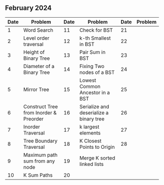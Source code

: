 ## February 2024

| Date | Problem                                | Date | Problem                                 | Date | Problem |
| ---- | -------------------------------------- | ---- | --------------------------------------- | ---- | ------- |
| 1    | Word Search                            | 11   | Check for BST                           | 21   |         |
| 2    | Level order traversal                  | 12   | k-th Smallest in BST                    | 22   |         |
| 3    | Height of Binary Tree                  | 13   | Pair Sum in BST                         | 23   |         |
| 4    | Diameter of a Binary Tree              | 14   | Fixing Two nodes of a BST               | 24   |         |
| 5    | Mirror Tree                            | 15   | Lowest Common Ancestor in a BST         | 25   |         |
| 6    | Construct Tree from Inorder & Preorder | 16   | Serialize and deserialize a binary tree | 26   |         |
| 7    | Inorder Traversal                      | 17   | k largest elements                      | 27   |         |
| 8    | Tree Boundary Traversal                | 18   | K Closest Points to Origin              | 28   |         |
| 9    | Maximum path sum from any node         | 19   | Merge K sorted linked lists             |      |         |
| 10   | K Sum Paths                            | 20   |                                         |      |         |
